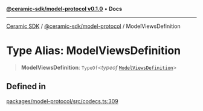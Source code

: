 [**@ceramic-sdk/model-protocol v0.1.0**](../README.md) • **Docs**

***

[Ceramic SDK](../../../README.md) / [@ceramic-sdk/model-protocol](../README.md) / ModelViewsDefinition

# Type Alias: ModelViewsDefinition

> **ModelViewsDefinition**: `TypeOf`\<*typeof* [`ModelViewsDefinition`](../variables/ModelViewsDefinition.md)\>

## Defined in

[packages/model-protocol/src/codecs.ts:309](https://github.com/ceramicstudio/ceramic-sdk/blob/2df74ee449b4c48a3a1f531066c64854fe2dc5dd/packages/model-protocol/src/codecs.ts#L309)
